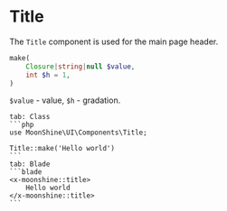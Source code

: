# Title

The `Title` component is used for the main page header.

```php
make(
    Closure|string|null $value,
    int $h = 1,
)
```

`$value` - value,
`$h` - gradation.

~~~tabs
tab: Class
```php
use MoonShine\UI\Components\Title;

Title::make('Hello world')
```
tab: Blade
```blade
<x-moonshine::title>
    Hello world
</x-moonshine::title>
```
~~~
